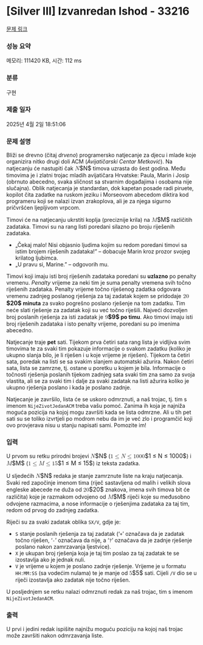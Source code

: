 # [Silver III] Izvanredan Ishod - 33216 

[문제 링크](https://www.acmicpc.net/problem/33216) 

### 성능 요약

메모리: 111420 KB, 시간: 112 ms

### 분류

구현

### 제출 일자

2025년 4월 2일 18:51:06

### 문제 설명

<p>Bliži se drevno (čitaj <em>drveno</em>) programersko natjecanje za djecu i mlade koje organizira nitko drugi doli ACM (<em>Avijatičarski Centar Metković</em>). Na natjecanju će nastupiti čak <mjx-container class="MathJax" jax="CHTML" style="font-size: 109%; position: relative;"><mjx-math class="MJX-TEX" aria-hidden="true"><mjx-mi class="mjx-i"><mjx-c class="mjx-c1D441 TEX-I"></mjx-c></mjx-mi></mjx-math><mjx-assistive-mml unselectable="on" display="inline"><math xmlns="http://www.w3.org/1998/Math/MathML"><mi>N</mi></math></mjx-assistive-mml><span aria-hidden="true" class="no-mathjax mjx-copytext">$N$</span></mjx-container> timova uzrasta do šest godina. Među timovima je i zlatni trojac mladih avijatičara Hrvatske: Paula, Marin i Josip (obrnuto abecedno, svaka sličnost sa stvarnim događajima i osobama nije slučajna). Oblik natjecanja je standardan, dok kapetan posade radi piruete, kopilot čita zadatke na ruskom jeziku i Morseovom abecedom diktira kod programeru koji se nalazi izvan zrakoplova, ali je za njega sigurno pričvršćen ljepljivom vrpcom.</p>

<p>Timovi će na natjecanju ukrstiti koplja (preciznije krila) na <mjx-container class="MathJax" jax="CHTML" style="font-size: 109%; position: relative;"><mjx-math class="MJX-TEX" aria-hidden="true"><mjx-mi class="mjx-i"><mjx-c class="mjx-c1D440 TEX-I"></mjx-c></mjx-mi></mjx-math><mjx-assistive-mml unselectable="on" display="inline"><math xmlns="http://www.w3.org/1998/Math/MathML"><mi>M</mi></math></mjx-assistive-mml><span aria-hidden="true" class="no-mathjax mjx-copytext">$M$</span></mjx-container> različitih zadataka. Timovi su na rang listi poredani silazno po broju riješenih zadataka.</p>

<ul>
	<li>„Čekaj malo! Nisi objasnio ljudima kojim su redom poredani timovi sa istim brojem riješenih zadataka!” – dobacuje Marin kroz prozor svojeg krilatog ljubimca.</li>
	<li>„U pravu si, Marine.” – odgovorih mu.</li>
</ul>

<p>Timovi koji imaju isti broj riješenih zadataka poredani su <strong>uzlazno</strong> po penalty vremenu. <em>Penalty</em> vrijeme za neki tim je suma penalty vremena svih točno riješenih zadataka. Penalty vrijeme točno riješenog zadatka odgovara vremenu zadnjeg poslanog rješenja za taj zadatak kojem se pridodaje <strong><mjx-container class="MathJax" jax="CHTML" style="font-size: 109%; position: relative;"> <mjx-math class="MJX-TEX" aria-hidden="true"><mjx-mn class="mjx-n"><mjx-c class="mjx-c32"></mjx-c><mjx-c class="mjx-c30"></mjx-c></mjx-mn></mjx-math><mjx-assistive-mml unselectable="on" display="inline"><math xmlns="http://www.w3.org/1998/Math/MathML"><mn>20</mn></math></mjx-assistive-mml><span aria-hidden="true" class="no-mathjax mjx-copytext">$20$</span></mjx-container> minuta</strong> za svako pogrešno poslano rješenje na tom zadatku. Tim neće slati rješenje za zadatak koji su već točno riješili. Najveći dozvoljen broj poslanih rješenja za isti zadatak je <strong><mjx-container class="MathJax" jax="CHTML" style="font-size: 109%; position: relative;"> <mjx-math class="MJX-TEX" aria-hidden="true"><mjx-mn class="mjx-n"><mjx-c class="mjx-c39"></mjx-c></mjx-mn></mjx-math><mjx-assistive-mml unselectable="on" display="inline"><math xmlns="http://www.w3.org/1998/Math/MathML"><mn>9</mn></math></mjx-assistive-mml><span aria-hidden="true" class="no-mathjax mjx-copytext">$9$</span></mjx-container> po timu</strong>. Ako timovi imaju isti broj riješenih zadataka i isto penalty vrijeme, poredani su po imenima abecedno.</p>

<p>Natjecanje traje <strong>pet</strong> sati. Tijekom prva četiri sata rang lista je vidljiva svim timovima te za svaki tim pokazuje informacije o svakom zadatku (koliko je ukupno slanja bilo, je li riješen i u koje vrijeme je riješen). Tijekom ta četiri sata, poredak na listi se sa svakim slanjem automatski ažurira. Nakon četiri sata, lista se zamrzne, tj. ostane u poretku u kojem je bila. Informacije o točnosti rješenja poslanih tijekom zadnjeg sata svaki tim zna samo za svoja vlastita, ali se za svaki tim i dalje za svaki zadatak na listi ažurira koliko je ukupno rješenja poslano i kada je poslano zadnje.</p>

<p>Natjecanje je završilo, lista će se uskoro odmrznuti, a naš trojac, tj. tim s imenom <code>NijeZivotJedanACM</code> treba vašu pomoć. Zanima ih koja je najniža moguća pozicija na kojoj mogu završiti kada se lista odmrzne. Ali u tih pet sati su se toliko izvrtjeli po modrom nebu da im je već zlo i programčić koji ovo provjerava nisu u stanju napisati sami. Pomozite im!</p>

### 입력 

 <p>U prvom su retku prirodni brojevi <mjx-container class="MathJax" jax="CHTML" style="font-size: 109%; position: relative;"><mjx-math class="MJX-TEX" aria-hidden="true"><mjx-mi class="mjx-i"><mjx-c class="mjx-c1D441 TEX-I"></mjx-c></mjx-mi></mjx-math><mjx-assistive-mml unselectable="on" display="inline"><math xmlns="http://www.w3.org/1998/Math/MathML"><mi>N</mi></math></mjx-assistive-mml><span aria-hidden="true" class="no-mathjax mjx-copytext">$N$</span></mjx-container> (<mjx-container class="MathJax" jax="CHTML" style="font-size: 109%; position: relative;"><mjx-math class="MJX-TEX" aria-hidden="true"><mjx-mn class="mjx-n"><mjx-c class="mjx-c31"></mjx-c></mjx-mn><mjx-mo class="mjx-n" space="4"><mjx-c class="mjx-c2264"></mjx-c></mjx-mo><mjx-mi class="mjx-i" space="4"><mjx-c class="mjx-c1D441 TEX-I"></mjx-c></mjx-mi><mjx-mo class="mjx-n" space="4"><mjx-c class="mjx-c2264"></mjx-c></mjx-mo><mjx-mn class="mjx-n" space="4"><mjx-c class="mjx-c31"></mjx-c><mjx-c class="mjx-c30"></mjx-c><mjx-c class="mjx-c30"></mjx-c><mjx-c class="mjx-c30"></mjx-c></mjx-mn></mjx-math><mjx-assistive-mml unselectable="on" display="inline"><math xmlns="http://www.w3.org/1998/Math/MathML"><mn>1</mn><mo>≤</mo><mi>N</mi><mo>≤</mo><mn>1000</mn></math></mjx-assistive-mml><span aria-hidden="true" class="no-mathjax mjx-copytext">$1 ≤ N ≤ 1000$</span></mjx-container>) i <mjx-container class="MathJax" jax="CHTML" style="font-size: 109%; position: relative;"><mjx-math class="MJX-TEX" aria-hidden="true"><mjx-mi class="mjx-i"><mjx-c class="mjx-c1D440 TEX-I"></mjx-c></mjx-mi></mjx-math><mjx-assistive-mml unselectable="on" display="inline"><math xmlns="http://www.w3.org/1998/Math/MathML"><mi>M</mi></math></mjx-assistive-mml><span aria-hidden="true" class="no-mathjax mjx-copytext">$M$</span></mjx-container> (<mjx-container class="MathJax" jax="CHTML" style="font-size: 109%; position: relative;"><mjx-math class="MJX-TEX" aria-hidden="true"><mjx-mn class="mjx-n"><mjx-c class="mjx-c31"></mjx-c></mjx-mn><mjx-mo class="mjx-n" space="4"><mjx-c class="mjx-c2264"></mjx-c></mjx-mo><mjx-mi class="mjx-i" space="4"><mjx-c class="mjx-c1D440 TEX-I"></mjx-c></mjx-mi><mjx-mo class="mjx-n" space="4"><mjx-c class="mjx-c2264"></mjx-c></mjx-mo><mjx-mn class="mjx-n" space="4"><mjx-c class="mjx-c31"></mjx-c><mjx-c class="mjx-c35"></mjx-c></mjx-mn></mjx-math><mjx-assistive-mml unselectable="on" display="inline"><math xmlns="http://www.w3.org/1998/Math/MathML"><mn>1</mn><mo>≤</mo><mi>M</mi><mo>≤</mo><mn>15</mn></math></mjx-assistive-mml><span aria-hidden="true" class="no-mathjax mjx-copytext">$1 ≤ M ≤ 15$</span></mjx-container>) iz teksta zadatka.</p>

<p>U sljedećih <mjx-container class="MathJax" jax="CHTML" style="font-size: 109%; position: relative;"><mjx-math class="MJX-TEX" aria-hidden="true"><mjx-mi class="mjx-i"><mjx-c class="mjx-c1D441 TEX-I"></mjx-c></mjx-mi></mjx-math><mjx-assistive-mml unselectable="on" display="inline"><math xmlns="http://www.w3.org/1998/Math/MathML"><mi>N</mi></math></mjx-assistive-mml><span aria-hidden="true" class="no-mathjax mjx-copytext">$N$</span></mjx-container> redaka je stanje zamrznute liste na kraju natjecanja. Svaki red započinje imenom tima (riječ sastavljena od malih i velikih slova engleske abecede ne duža od <mjx-container class="MathJax" jax="CHTML" style="font-size: 109%; position: relative;"><mjx-math class="MJX-TEX" aria-hidden="true"><mjx-mn class="mjx-n"><mjx-c class="mjx-c32"></mjx-c><mjx-c class="mjx-c30"></mjx-c></mjx-mn></mjx-math><mjx-assistive-mml unselectable="on" display="inline"><math xmlns="http://www.w3.org/1998/Math/MathML"><mn>20</mn></math></mjx-assistive-mml><span aria-hidden="true" class="no-mathjax mjx-copytext">$20$</span></mjx-container> znakova, imena svih timova bit će različita) koje je razmakom odvojeno od <mjx-container class="MathJax" jax="CHTML" style="font-size: 109%; position: relative;"><mjx-math class="MJX-TEX" aria-hidden="true"><mjx-mi class="mjx-i"><mjx-c class="mjx-c1D440 TEX-I"></mjx-c></mjx-mi></mjx-math><mjx-assistive-mml unselectable="on" display="inline"><math xmlns="http://www.w3.org/1998/Math/MathML"><mi>M</mi></math></mjx-assistive-mml><span aria-hidden="true" class="no-mathjax mjx-copytext">$M$</span></mjx-container> riječi koje su međusobno odvojene razmacima, a nose informacije o rješenjima zadataka za taj tim, redom od prvog do zadnjeg zadatka.</p>

<p>Riječi su za svaki zadatak oblika <code>SX/V</code>, gdje je:</p>

<ul>
	<li><code>S</code> stanje poslanih rješenja za taj zadatak (‘<code>+</code>’ označava da je zadatak točno riješen, ‘<code>-</code>’ označava da nije, a ‘<code>?</code>’ označava da je zadnje rješenje poslano nakon zamrzavanja ljestvice).</li>
	<li><code>X</code> je ukupan broj rješenja koja je taj tim poslao za taj zadatak te se izostavlja ako je jednak nuli.</li>
	<li><code>V</code> je vrijeme u kojem je poslano zadnje rješenje. Vrijeme je u formatu <code>HH:MM:SS</code> (sa vodećim nulama) te je manje od <mjx-container class="MathJax" jax="CHTML" style="font-size: 109%; position: relative;"><mjx-math class="MJX-TEX" aria-hidden="true"><mjx-mn class="mjx-n"><mjx-c class="mjx-c35"></mjx-c></mjx-mn></mjx-math><mjx-assistive-mml unselectable="on" display="inline"><math xmlns="http://www.w3.org/1998/Math/MathML"><mn>5</mn></math></mjx-assistive-mml><span aria-hidden="true" class="no-mathjax mjx-copytext">$5$</span></mjx-container> sati. Cijeli <code>/V</code> dio se u riječi izostavlja ako zadatak nije točno riješen.</li>
</ul>

<p>U posljednjem se retku nalazi odmrznuti redak za naš trojac, tim s imenom <code>NijeZivotJedanACM</code>.</p>

### 출력 

 <p>U prvi i jedini redak ispišite najnižu moguću poziciju na kojoj naš trojac može završiti nakon odmrzavanja liste.</p>

